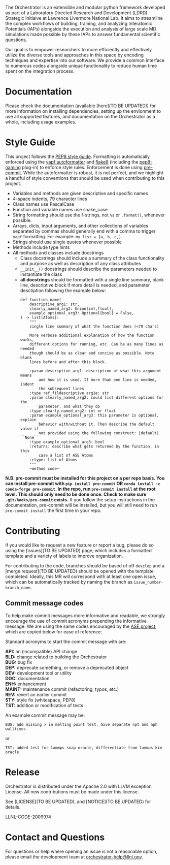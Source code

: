 The Orchestrator is an extensible and modular python framework developed as
part of a Laboratory Directed Research and Development (LDRD) Strategic
Initiaive at Lawrence Livermore National Lab. It aims to streamline the complex
workflows of building, training, and analyzing Interatomic Potentials (IAPs)
alongside the execution and analysis of large scale MD simulations made
possible by these IAPs to answer fundamental scientific questions.

Our goal is to empower researchers to more efficiently and effectively utilize
the diverse tools and approaches in this space by encoding techniques and
expertise into our software. We provide a common interface to numerous codes
alongside unique functionality to reduce human time spent on the integration
process.

# Documentation

Please check the documentation (available [here](TO BE UPDATED)) for
more information on installing dependencies, setting up the envionment to use
all supported features, and documentation on the Orchestrator as a whole,
including usage examples.

# Style Guide

This project follows the
[PEP8 style guide](https://peps.python.org/pep-0008/).
Formatting is automatically enforced using the
[yapf autoformatter](https://github.com/google/yapf) and
[flake8](https://flake8.pycqa.org/en/latest/) (including the
[pep8-naming](https://github.com/PyCQA/pep8-naming) plug-in) to
enforce style rules. Enforcement is done using
[pre-commit](https://pre-commit.com/). While the autoformatter is robust,
it is not perfect, and we highlight a handful of style conventions that
should be used when contributing to this project.

- Variables and methods are given descriptive and specific names
- 4-space indents, 79 character lines
- Class names use PascalCase
- Function and variable names use snake_case
- String formatting should use the f-strings, not `%s` or `.format()`,
whenever possible.
- Arrays, dicts, input arguments, and other collections of variables
separated by commas should generally end with a comma to trigger
`yapf` formatting. For example: `my_list = [a, b, c,]`.
- Strings should use single quotes whenever possible
- Methods include type hints
- All methods and classes include docstrings
    - Class docstrings should include a summary of the class functionality and purpose
      as well as description of any class attributes
    - `__init__()` docstrings should describe the parameters needed to instantiate the class
    - **all docstrings** should be formatted with a single line summary, blank line, descriptive
    block if more detail is needed, and parameter desctiption following the example below:
        ```
        def function_name(
            descriptive_arg1: str,
            clearly_named_arg2: Union[int,float],
            example_optional_arg3: Optional[bool] = False,
        ) -> list[Atoms]:
            """
            single line summary of what the function does (<79 chars)

            More verbose additional explanation of how the function works,
            different options for running, etc. Can be as many lines as needed
            though should be as clear and concise as possible. Note blank
            lines before and after this block.

            :param descriptive_arg1: description of what this argument means
                and how it is used. If more than one line is needed, indent
                the subsequent lines
            :type ref_fildescriptive_arg1e: str
            :param clearly_named_arg2: could list different options for the
                parameter, and what they do
            :type clearly_named_arg2: int or float
            :param example_optional_arg3: this parameter is optional, explain
                behavior with/without it. Then describe the default value if
                not provided using the following construct: |default| ``None``
            :type example_optional_arg3: bool
            :returns: describe what gets returned by the function, in this
                case a list of ASE Atoms
            :rtype: list of Atoms
            """
            ~method code~
        ```


**N.B. pre-commit must be installed for this project on a per repo
basis. You can install pre-commit with `pip install pre-commit` OR
`conda install -c conda-forge pre-commit`. In the repo, run
`pre-commit install` at the root level. This should only need to be
done once. Check to make sure `.git/hooks/pre-commit` exists.** If you follow
the setup instructions in the documentation, pre-commit will be installed, but
you will still need to run `pre-commit install` the first time in your repo.


# Contributing

If you would like to request a new feature or report a bug, please do so using
the [issues](TO BE UPDATED) page, which includes a formatted template and a
variety of labels to improve organization.

For contributing to the code, branches should be based of off `develop` and a
[merge request](TO BE UPDATED) should be opened with the template completed.
Ideally, this MR will correspond with at least one open issue, which can be
automatically tracked by naming the branch as `issue_number-branch_name`.

## Commit message codes

To help make commit messages more informative and readable, we strongly
encourage the use of commit acronyms prepending the informative message. We
are using the same codes encouraged by the
[ASE project](https://wiki.fysik.dtu.dk/ase/development/contribute.html#writing-the-commit-message),
which are copied below for ease of reference:

Standard acronyms to start the commit message with are:

**API:** an (incompatible) API change\
**BLD:** change related to building the Orchestrator\
**BUG:** bug fix\
**DEP:** deprecate something, or remove a deprecated object\
**DEV:** development tool or utility\
**DOC:** documentation\
**ENH:** enhancement\
**MAINT:** maintenance commit (refactoring, typos, etc.)\
**REV:** revert an earlier commit\
**STY:** style fix (whitespace, PEP8)\
**TST:** addition or modification of tests

An example commit message may be:

    BUG: add missing > in melting point test. Give separate npt and nph walltimes

or

    TST: added test for lammps snap oracle, differentiate from lammps kim oracle

# Release

Orchestrator is distributed under the Apache 2.0 with LLVM exception License.
All new contributions must be made under this license.

See [LICENSE](TO BE UPDATED), and [NOTICE](TO BE UPDATED) for details.

LLNL-CODE-2009974

# Contact and Questions

For questions or help where opening an issue is not a reasonable option, please
email the development team at orchestrator-help@llnl.gov.
